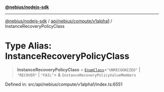 [**@nebius/nodejs-sdk**](../../../../../README.md)

***

[@nebius/nodejs-sdk](../../../../../README.md) / [api/nebius/compute/v1alpha1](../README.md) / InstanceRecoveryPolicyClass

# Type Alias: InstanceRecoveryPolicyClass

> **InstanceRecoveryPolicyClass** = [`EnumClass`](../../../../../runtime/protos/enum/type-aliases/EnumClass.md)\<`"UNRECOGNIZED"` \| `"RECOVER"` \| `"FAIL"`\> & `InstanceRecoveryPolicyValueMembers`

Defined in: src/api/nebius/compute/v1alpha1/index.ts:6551
